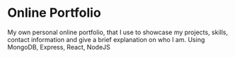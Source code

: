 # Online Portfolio
My own personal online portfolio, that I use to showcase my projects, skills, contact information and give a brief explanation on who I am.
Using MongoDB, Express, React, NodeJS
